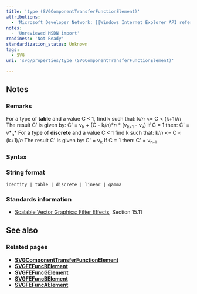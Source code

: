 ```yaml
---
title: 'type (SVGComponentTransferFunctionElement)'
attributions:
  - 'Microsoft Developer Network: [[Windows Internet Explorer API reference](http://msdn.microsoft.com/en-us/library/ie/hh828809%28v=vs.85%29.aspx) Article]'
notes:
  - 'Unreviewed MSDN import'
readiness: 'Not Ready'
standardization_status: Unknown
tags:
  - SVG
uri: 'svg/properties/type (SVGComponentTransferFunctionElement)'

---
```

## Notes

### Remarks

For a type of **table** and a value C \< 1, find k such that: k/*n* \<= C \< (k+1)/*n* The result C' is given by: C' = v<sub>k</sub> + (C - k/*n*)\**n* \* (v<sub>k+1</sub> - v<sub>k</sub>) If C = 1 then: C' = v*<sub>n</sub>* For a type of **discrete** and a value C \< 1 find k such that: k/*n* \<= C \< (k+1)/*n* The result C' is given by: C' = v<sub>k</sub> If C = 1 then: C' = v<sub>n-1</sub>

### Syntax

### String format

    identity | table | discrete | linear | gamma

### Standards information

-   [Scalable Vector Graphics: Filter Effects](http://go.microsoft.com/fwlink/p/?linkid=226062), Section 15.11

## See also

### Related pages

-   [**SVGComponentTransferFunctionElement**](/svg/objects/SVGComponentTransferFunctionElement)
-   [**SVGFEFuncRElement**](/svg/elements/feFuncR)
-   [**SVGFEFuncGElement**](/svg/elements/feFuncGelement)
-   [**SVGFEFuncBElement**](/svg/elements/feFuncB)
-   [**SVGFEFuncAElement**](/svg/elements/feFuncA)

